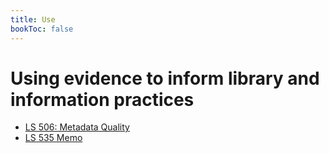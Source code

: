 ```yaml
---
title: Use
bookToc: false
---
```


# Using evidence to inform library and information practices

- [LS 506: Metadata Quality](discussion-questions.pdf)
- [LS 535 Memo](memo.pdf)
